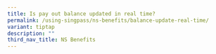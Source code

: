 ```yaml
---
title: Is pay out balance updated in real time?
permalink: /using-singpass/ns-benefits/balance-update-real-time/
variant: tiptap
description: ""
third_nav_title: NS Benefits
---
```

